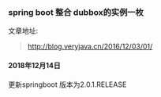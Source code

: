 ### spring boot 整合 dubbox的实例一枚

文章地址: 
>  http://blog.veryjava.cn/2016/12/03/01/

#### 2018年12月14日 
更新springboot 版本为2.0.1.RELEASE